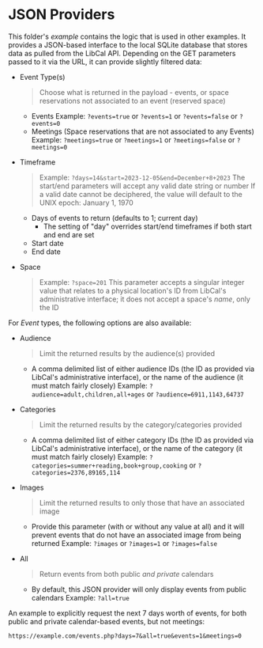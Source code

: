 # JSON Providers

This folder's *example* contains the logic that is used in other examples. It provides a JSON-based interface to the local SQLite database that stores data as pulled from the LibCal API. Depending on the GET parameters passed to it via the URL, it can provide  slightly filtered data:

- Event Type(s)

  > Choose what is returned in the payload - events, or space reservations not associated to an event (reserved space)

  - Events
    Example: `?events=true` or `?events=1` or `?events=false` or `?events=0`
  - Meetings (Space reservations that are not associated to any Events)
    Example: `?meetings=true` or `?meetings=1` or `?meetings=false` or `?meetings=0`

- Timeframe

  > Example: `?days=14&start=2023-12-05&end=December+8+2023`
  > The start/end parameters will accept any valid date string or number
  > If a valid date cannot be deciphered, the value will default to the UNIX epoch: January 1, 1970

  - Days of events to return (defaults to 1; current day)
    - The setting of "day" overrides start/end timeframes if both start and end are set
  - Start date
  - End date

- Space

  > Example: `?space=201`
  > This parameter accepts a singular integer value that relates to a physical location's ID from LibCal's administrative interface; it does not accept a space's *name*, only the ID

For *Event* types, the following options are also available:

- Audience

  > Limit the returned results by the audience(s) provided

  - A comma delimited list of either audience IDs (the ID as provided via LibCal's administrative interface), or the name of the audience (it must match fairly closely)
    Example: `?audience=adult,children,all+ages` or `?audience=6911,1143,64737`

- Categories

  > Limit the returned results by the category/categories provided

  - A comma delimited list of either category IDs (the ID as provided via LibCal's administrative interface), or the name of the category (it must match fairly closely)
    Example: `?categories=summer+reading,book+group,cooking` or `?categories=2376,89165,114`

- Images

  > Limit the returned results to only those that have an associated image

  - Provide this parameter (with or without any value at all) and it will prevent events that do not have an associated image from being returned
    Example: `?images` or `?images=1` or `?images=false`

- All

  > Return events from both public *and private* calendars

  - By default, this JSON provider will only display events from public calendars
    Example: `?all=true`

An example to explicitly request the next 7 days worth of events, for both public and private calendar-based events, but not meetings:

`https://example.com/events.php?days=7&all=true&events=1&meetings=0`